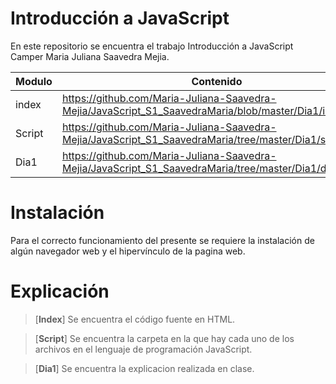 # Introducción a JavaScript

En este repositorio se encuentra el trabajo Introducción a JavaScript Camper Maria Juliana Saavedra Mejia.


| Modulo | Contenido |
|--|--|
| index |https://github.com/Maria-Juliana-Saavedra-Mejia/JavaScript_S1_SaavedraMaria/blob/master/Dia1/index.html|
| Script |https://github.com/Maria-Juliana-Saavedra-Mejia/JavaScript_S1_SaavedraMaria/tree/master/Dia1/script|
| Dia1 |https://github.com/Maria-Juliana-Saavedra-Mejia/JavaScript_S1_SaavedraMaria/tree/master/Dia1/dia1|


# **Instalación**

Para el correcto funcionamiento del presente se requiere la instalación de algún navegador web y el hipervínculo de la pagina web.

# **Explicación**

> [**Index**]
Se encuentra el código fuente en HTML.

> [**Script**]
Se encuentra la carpeta en la que hay cada uno de los archivos en el lenguaje de programación JavaScript. 

> [**Dia1**]
Se encuentra la explicacion realizada en clase. 


